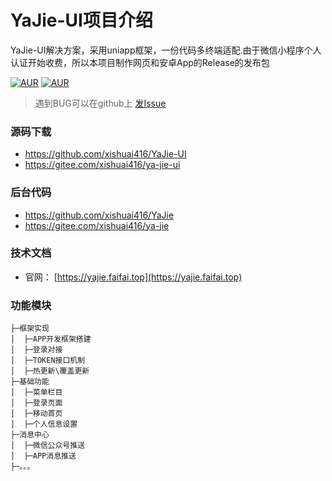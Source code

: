 # YaJie-UI项目介绍
YaJie-UI解决方案，采用uniapp框架，一份代码多终端适配.由于微信小程序个人认证开始收费，所以本项目制作网页和安卓App的Release的发布包


[![AUR](https://img.shields.io/badge/vue.js-vue3.x-green.svg)](https://github.com/xishuai416/YaJie)
[![AUR](https://img.shields.io/badge/license-Apache%20License%202.0-blue.svg)](https://github.com/xishuai416/YaJie/blob/main/LICENSE)

> 遇到BUG可以在github上 [发Issue](https://github.com/xishuai416/YaJie-UI/issues/new)

### 源码下载
- https://github.com/xishuai416/YaJie-UI
- https://gitee.com/xishuai416/ya-jie-ui


### 后台代码
-  https://github.com/xishuai416/YaJie
-  https://gitee.com/xishuai416/ya-jie

### 技术文档
- 官网： [https://yajie.faifai.top](https://yajie.faifai.top)

### 功能模块
```
├─框架实现
│  ├─APP开发框架搭建
│  ├─登录对接
│  ├─TOKEN接口机制
│  ├─热更新\覆盖更新
├─基础功能
│  ├─菜单栏目
│  ├─登录页面
│  ├─移动首页
│  ├─个人信息设置
├─消息中心
│  ├─微信公众号推送
│  ├─APP消息推送
├─。。。
```
